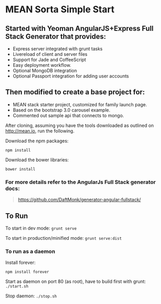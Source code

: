 # MEAN Sorta Simple Start

## Started with Yeoman AngularJS+Express Full Stack Generator that provides:

 * Express server integrated with grunt tasks
 * Livereload of client and server files
 * Support for Jade and CoffeeScript
 * Easy deployment workflow.
 * Optional MongoDB integration
 * Optional Passport integration for adding user accounts

## Then modified to create a base project for:

 * MEAN stack starter project, customized for family launch page.
 * Based on the bootstrap 3.0 carousel example.
 * Commented out sample api that connects to mongo.

After cloning, assuming you have the tools downloaded as outlined on http://mean.io, run the following.

Download the npm packages:
```
npm install
```

Download the bower libraries:
```
bower install
```

### For more details refer to the AngularJs Full Stack generator docs:

> https://github.com/DaftMonk/generator-angular-fullstack/

## To Run

To start in dev mode: `grunt serve`

To start in production/minified mode: `grunt serve:dist`

### To run as a daemon

Install forever:
```
npm install forever
```

Start as daemon on port 80 (as root), have to build first with grunt: `./start.sh`

Stop daemon: `./stop.sh`
